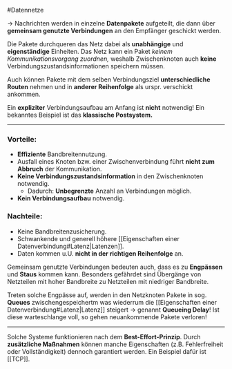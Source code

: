 #Datennetze 

-> Nachrichten werden in einzelne **Datenpakete** aufgeteilt, die dann über **gemeinsam genutzte Verbindungen** an den Empfänger geschickt werden.

Die Pakete durchqueren das Netz dabei als **unabhängige** und **eigenständige** Einheiten. Das Netz kann ein Paket _keinem Kommunikationsvorgang zuordnen,_ weshalb Zwischenknoten auch **keine** Verbindungszustandsinformationen speichern müssen.

Auch können Pakete mit dem selben Verbindungsziel **unterschiedliche Routen** nehmen und in **anderer Reihenfolge** als urspr. verschickt ankommen.

Ein **expliziter** Verbindungsaufbau am Anfang ist **nicht** notwendig! Ein bekanntes Beispiel ist das **klassische Postsystem.**

___

### Vorteile:

- **Effiziente** Bandbreitennutzung.
- Ausfall eines Knoten bzw. einer Zwischenverbindung führt **nicht zum Abbruch** der Kommunikation.
- **Keine Verbindungszustandsinformation** in den Zwischenknoten notwendig.
  - Dadurch: **Unbegrenzte** Anzahl an Verbindungen möglich.
- **Kein Verbindungsaufbau** notwendig.


### Nachteile:

- Keine Bandbreitenzusicherung.
- Schwankende und generell höhere [[Eigenschaften einer Datenverbindung#Latenz|Latenzen]].
- Daten kommen u.U. **nicht in der richtigen Reihenfolge** an.

Gemeinsam genutzte Verbindungen bedeuten auch, dass es zu **Engpässen** und **Staus** kommen kann. Besonders gefährdet sind Übergänge von Netzteilen mit hoher Bandbreite zu Netzteilen mit niedriger Bandbreite.

Treten solche Engpässe auf, werden in den Netzknoten Pakete in sog. **Queues** zwischengespeichertm was wiederrum die [[Eigenschaften einer Datenverbindung#Latenz|Latenz]] steigert 
-> genannt **Queueing Delay**!
Ist diese warteschlange voll, so gehen neuankommende Pakete verloren!

___

Solche Systeme funktionieren nach dem **Best-Effort-Prinzip**. Durch **zusätzliche Maßnahmen** können manche Eigenschaften (z.B. Fehlerfreiheit oder Vollständigkeit) dennoch garantiert werden. Ein Beispiel dafür ist [[TCP]].


